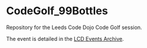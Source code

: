 CodeGolf_99Bottles
==================

Repository for the Leeds Code Dojo Code Golf session.

The event is detailed in the [LCD Events Archive](http://leedscodedojo.github.io/archive.html).
